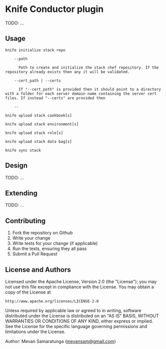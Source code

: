 # Knife Conductor plugin

TODO: ...

## Usage

```
knife initialize stack repo

    --path

      Path to create and initialize the stack chef repository. If the repository already exists then any it will be validated.

    --cert_path | --certs

      If "--cert_path" is provided then it should point to a directory with a folder for each server domain name containing the server cert files. If instead "--certs" are provided then

    --
```

```
knife upload stack cookbook[s]
```

```
knife upload stack environment[s]
```

```
knife upload stack role[s]
```

```
knife upload stack data bag[s]
```

```
knife sync stack
```

## Design

TODO: ...

## Extending

TODO: ...

## Contributing

1. Fork the repository on Github
2. Write your change
3. Write tests for your change (if applicable)
4. Run the tests, ensuring they all pass
5. Submit a Pull Request

## License and Authors

Licensed under the Apache License, Version 2.0 (the "License");
you may not use this file except in compliance with the License.
You may obtain a copy of the License at

    http://www.apache.org/licenses/LICENSE-2.0

Unless required by applicable law or agreed to in writing, software
distributed under the License is distributed on an "AS IS" BASIS,
WITHOUT WARRANTIES OR CONDITIONS OF ANY KIND, either express or implied.
See the License for the specific language governing permissions and
limitations under the License.

Author: Mevan Samaratunga (mevansam@gmail.com)
